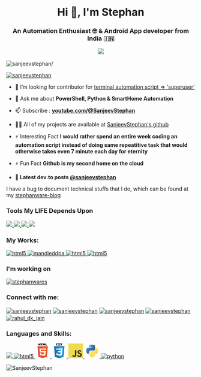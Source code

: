 <h1 align="center">Hi 👋, I'm Stephan</h1>

<h3 align="center">An Automation Enthusiast 🤓 & Android App developer from India 🇮🇳</h3>
<p align="center">
    <a href="https://www.youtube.com/@SanjeevStephan?sub_confirmation=1">
        <img src="https://img.shields.io/badge/YouTube-FF0000?style=for-the-badge&logo=youtube&logoColor=white">
    </a>
 </p>
 
<p align="left"> <img src=https://komarev.com/ghpvc/?username=sanjeevstephan alt=sanjeevstephan/> </p>

<p align="left"> <a href="https://twitter.com/sanjeevstephan" target="blank"><img src="https://img.shields.io/twitter/follow/sanjeevstephan?logo=twitter&style=for-the-badge" alt="sanjeevstephan" /></a> </p>




- 🤔 I’m looking for contributor for [terminal automation script => 'superuser'](https://github.com/SanjeevStephan/superuser)

- 💬 Ask me about **PowerShell, Python & SmartHome Automation**

- 📫 Subscribe : **[youtube.com/@SanjeevStephan](https://www.youtube.com/@SanjeevStephan?sub_confirmation=1)**  

- 👨‍💻 All of my projects are available at [SanjeevStephan's github](https://sanjeevstephan.github.io/)

- ⚡ Interesting Fact **I would rather spend an entire week coding an automation script instead of doing same repeatitive task that would otherwise takes even 7 minute each day for eternity**

- ⚡ Fun Fact  **Github is my second home on the cloud**
- **📕 Latest dev.to posts [@sanjeevstephan](https://dev.to/sanjeevstephan)**

I have a bug to document technical stuffs that I do, which can be found at my [stephanware-blog](https://stephanwares.github.io/)

<h3 align="left">Tools My LIFE Depends Upon</h3>
<p align="left">
     <a href="https://www.youtube.com/@SanjeevStephan?sub_confirmation=1">
        <img src="https://img.shields.io/badge/Android-3DDC84?style=for-the-badge&logo=android&logoColor=white">
    </a>    
     <a href="https://www.youtube.com/@SanjeevStephan?sub_confirmation=1">
        <img src="https://img.shields.io/badge/Linux-FCC624?style=for-the-badge&logo=linux&logoColor=black">
    </a>   
     <a href="https://www.youtube.com/@SanjeevStephan?sub_confirmation=1">
        <img src="https://img.shields.io/badge/Python-3776AB?style=for-the-badge&logo=python&logoColor=white">
    </a>    
    <a href="https://www.youtube.com/@SanjeevStephan?sub_confirmation=1">
        <img src="https://img.shields.io/badge/Windows-0078D6?style=for-the-badge&logo=windows&logoColor=white">
    </a>   
</p>

<h3 align="left">My Works:</h3>
<p align="left">
    <a href="https://wosanthali.github.io/" target="_blank"> <img src="https://avatars.githubusercontent.com/u/132732229?s=400&u=cfca1c76f0809ddd20fee927c4f35fe35a7a6790&v=4" alt="html5" width="90" height="90"/> </a>
    <a href="https://mandieddpa.github.io/"> <img src="https://ctsmarthome.in/assets/img/github/mandieddpa.png" alt="mandieddpa" width="220" height="90"/> </a>
     <a href="https://ctsmarthome.in" target="_blank"> <img src="https://avatars.githubusercontent.com/u/132699848?s=200&v=4" alt="html5" width="90" height="90"/> </a>
         <a href="https://github.com/SanjeevStephan/superuser" target="_blank"> <img src="https://149351115.v2.pressablecdn.com/wp-content/uploads/2017/02/superuser-logo-winner.png" alt="html5" width="160" height="60"/> </a>
    
 </p>
 
<h3 align="left">I'm working on</h3>
<p align="left">
 <a href="https://stephanwares.github.io/"> <img src="https://ctsmarthome.in/assets/img/github/Stephanware-projects-transparent.png" alt="stephanwares" width="210" height="200"/> </a>     
    </p>

 
</p>

<h3 align="left">Connect with me:</h3>
<p align="left">
<a href="https://codepen.io/sanjeevstephan" target="blank"><img align="center" src="https://cdn.jsdelivr.net/npm/simple-icons@3.0.1/icons/codepen.svg" alt="sanjeevstephan" height="30" width="40" /></a>
<a href="https://dev.to/sanjeevstephan" target="blank"><img align="center" src="https://cdn.jsdelivr.net/npm/simple-icons@3.0.1/icons/dev-dot-to.svg" alt="sanjeevstephan" height="30" width="40" /></a>
<a href="https://twitter.com/sanjeevstephan" target="blank"><img align="center" src="https://cdn.jsdelivr.net/npm/simple-icons@3.0.1/icons/twitter.svg" alt="sanjeevstephan" height="30" width="40" /></a>
<a href="https://linkedin.com/in/sanjeevstephan" target="blank"><img align="center" src="https://cdn.jsdelivr.net/npm/simple-icons@3.0.1/icons/linkedin.svg" alt="sanjeevstephan" height="30" width="40" /></a>
<a href="https://instagram.com/sanjeevstephan" target="blank"><img align="center" src="https://cdn.jsdelivr.net/npm/simple-icons@3.0.1/icons/instagram.svg" alt="rahul_dk_jain" height="30" width="40" /></a>
</p>


<!-- BLOG-POST-LIST:START 
- [How I improved my GitHub profile?](https://dev.to/sanjeevstephan/how-i-improved-my-github-profile-480c)
- [Awesome FrontendMasters course resources](https://dev.to/sanjeevstephan/awesome-frontendmasters-course-resources-1gj2)
- [How to start and promote your open-source project?](https://dev.to/sanjeevstephan/how-to-start-and-promote-your-open-source-project-3ebp)
- [How to gain 1000+ stars on an open-source project quickly?](https://dev.to/sanjeevstephan/how-my-project-repo-reached-200-stars-in-less-than-36-hours-on-github-2l15)
<!-- BLOG-POST-LIST:END -->

<h3 align="left">Languages and Skills:</h3>
<p align="left">   
    <a href="https://www.w3.org/html/" target="_blank"> 
        <img src="https://img.icons8.com/color/48/null/android-os.png"/> 
    </a>
    <a href="https://www.w3.org/html/" target="_blank"> 
        <img src="https://cdn.jsdelivr.net/npm/simple-icons@3.0.1/icons/arduino.svg" alt="html5" width="40" height="40"/> 
    </a>
    <a href="https://www.w3.org/html/" target="_blank"> 
        <img src="https://raw.githubusercontent.com/devicons/devicon/master/icons/html5/html5-original-wordmark.svg" alt="html5" width="40" height="40"/> 
    </a>
    <a href="https://www.w3.org/html/" target="_blank"> 
         <img src="https://raw.githubusercontent.com/devicons/devicon/master/icons/css3/css3-original-wordmark.svg" alt="css3" width="40" height="40"/> 
    </a>
    <a href="https://developer.mozilla.org/en-US/docs/Web/JavaScript" target="_blank"> 
        <img src="https://raw.githubusercontent.com/devicons/devicon/master/icons/javascript/javascript-original.svg" alt="javascript" width="40" height="40"/> 
    </a>
    <a href="https://www.python.org" target="_blank"> 
        <img src="https://raw.githubusercontent.com/devicons/devicon/master/icons/python/python-original.svg" alt="python" width="40" height="40"/> 
    </a>
    <a href="https://www.python.org" target="_blank"> 
        <img src="https://cdn.jsdelivr.net/npm/simple-icons@3.0.1/icons/powershell.svg" alt="python" width="40" height="40"/> 
    </a>

  </p>


<p align="left"> <img src=https://github-readme-stats.vercel.app/api?username=SanjeevStephan&show_icons=true alt=SanjeevStephan /> </p>
